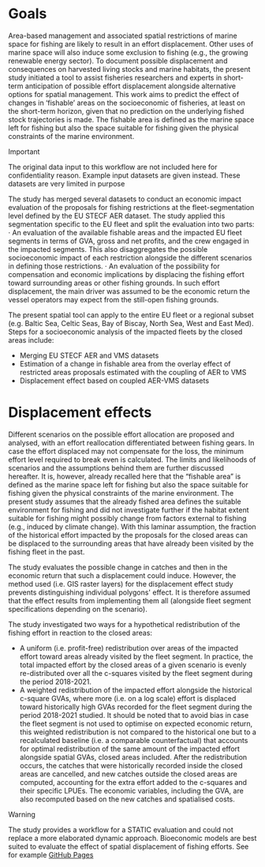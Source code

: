 # Goals

Area-based management and associated spatial restrictions of marine space for fishing are likely to result in an effort displacement. Other uses of marine space will also induce some exclusion to fishing (e.g., the growing renewable energy sector). To document possible displacement and consequences on harvested living stocks and marine habitats, the present study initiated a tool to assist fisheries researchers and experts in short-term anticipation of possible effort displacement alongside alternative options for spatial management. This work aims to predict the effect of changes in ‘fishable’ areas on the socioeconomic of fisheries, at least on the short-term horizon, given that no prediction on the underlying fished stock trajectories is made. The fishable area is defined as the marine space left for fishing but also the space suitable for fishing given the physical constraints of the marine environment.

>[!IMPORTANT]
> The original data input to this workflow are not included here for confidentiality reason. Example input datasets are given instead. These datasets are very limited in purpose   

The study has merged several datasets to conduct an economic impact evaluation of the proposals for fishing restrictions at the fleet-segmentation level defined by the EU STECF AER dataset. The study applied this segmentation specific to the EU fleet and split the evaluation into two parts:
·         An evaluation of the available fishable areas and the impacted EU fleet segments in terms of GVA, gross and net profits, and the crew engaged in the impacted segments. This also disaggregates the possible socioeconomic impact of each restriction alongside the different scenarios in defining those restrictions.
·         An evaluation of the possibility for compensation and economic implications by displacing the fishing effort toward surrounding areas or other fishing grounds. In such effort displacement, the main driver was assumed to be the economic return the vessel operators may expect from the still-open fishing grounds.  

The present spatial tool can apply to the entire EU fleet or a regional subset (e.g. Baltic Sea, Celtic Seas, Bay of Biscay, North Sea, West and East Med). Steps for a socioeconomic analysis of the impacted fleets by the closed areas include:
* Merging EU STECF AER and VMS datasets
* Estimation of a change in fishable area from the overlay effect of restricted areas proposals estimated with the coupling of AER to VMS
* Displacement effect based on coupled AER-VMS datasets

# Displacement effects

Different scenarios on the possible effort allocation are proposed and analysed, with an effort reallocation differentiated between fishing gears. In case the effort displaced may not compensate for the loss, the minimum effort level required to break even is calculated. The limits and likelihoods of scenarios and the assumptions behind them are further discussed hereafter. It is, however, already recalled here that the “fishable area” is defined as the marine space left for fishing but also the space suitable for fishing given the physical constraints of the marine environment. The present study assumes that the already fished area defines the suitable environment for fishing and did not investigate further if the habitat extent suitable for fishing might possibly change from factors external to fishing (e.g., induced by climate change). With this laminar assumption, the fraction of the historical effort impacted by the proposals for the closed areas can be displaced to the surrounding areas that have already been visited by the fishing fleet in the past.

The study evaluates the possible change in catches and then in the economic return that such a displacement could induce. However, the method used (i.e. GIS raster layers) for the displacement effect study prevents distinguishing individual polygons' effect. It is therefore assumed that the effect results from implementing them all (alongside fleet segment specifications depending on the scenario).

The study investigated two ways for a hypothetical redistribution of the fishing effort in reaction to the closed areas:
* A uniform (i.e. profit-free) redistribution over areas of the impacted effort toward areas already visited by the fleet segment. In practice, the total impacted effort by the closed areas of a given scenario is evenly re-distributed over all the c-squares visited by the fleet segment during the period 2018-2021.
* A weighted redistribution of the impacted effort alongside the historical c-square GVAs, where more (i.e. on a log scale) effort is displaced toward historically high GVAs recorded for the fleet segment during the period 2018-2021 studied. It should be noted that to avoid bias in case the fleet segment is not used to optimise on expected economic return, this weighted redistribution is not compared to the historical one but to a recalculated baseline (i.e. a comparable counterfactual) that accounts for optimal redistribution of the same amount of the impacted effort alongside spatial GVAs, closed areas included.
After the redistribution occurs, the catches that were historically recorded inside the closed areas are cancelled, and new catches outside the closed areas are computed, accounting for the extra effort added to the c-squares and their specific LPUEs. The economic variables, including the GVA, are also recomputed based on the new catches and spatialised costs.

>[!WARNING]
> The study provides a workflow for a STATIC evaluation and could not replace a more elaborated dynamic approach. Bioeconomic models are best suited to evaluate the effect of spatial displacement of fishing efforts. See for example [GitHub Pages](https://github.com/frabas/DISPLACE_GUI)  



